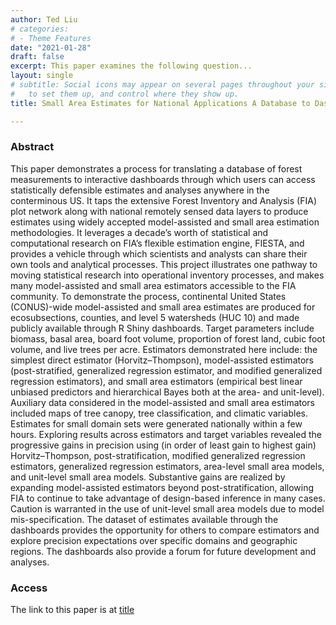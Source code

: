 ```yaml
---
author: Ted Liu
# categories:
# - Theme Features
date: "2021-01-28"
draft: false
excerpt: This paper examines the following question...
layout: single
# subtitle: Social icons may appear on several pages throughout your site. Learn how
#   to set them up, and control where they show up.
title: Small Area Estimates for National Applications A Database to Dashboard Strategy Using FIESTA

---
```


### Abstract

This paper demonstrates a process for translating a database of forest measurements to interactive dashboards through which users can access statistically defensible estimates and analyses anywhere in the conterminous US. It taps the extensive Forest Inventory and Analysis (FIA) plot network along with national remotely sensed data layers to produce estimates using widely accepted model-assisted and small area estimation methodologies. It leverages a decade’s worth of statistical and computational research on FIA’s flexible estimation engine, FIESTA, and provides a vehicle through which scientists and analysts can share their own tools and analytical processes. This project illustrates one pathway to moving statistical research into operational inventory processes, and makes many model-assisted and small area estimators accessible to the FIA community. To demonstrate the process, continental United States (CONUS)-wide model-assisted and small area estimates are produced for ecosubsections, counties, and level 5 watersheds (HUC 10) and made publicly available through R Shiny dashboards. Target parameters include biomass, basal area, board foot volume, proportion of forest land, cubic foot volume, and live trees per acre. Estimators demonstrated here include: the simplest direct estimator (Horvitz–Thompson), model-assisted estimators (post-stratified, generalized regression estimator, and modified generalized regression estimators), and small area estimators (empirical best linear unbiased predictors and hierarchical Bayes both at the area- and unit-level). Auxiliary data considered in the model-assisted and small area estimators included maps of tree canopy, tree classification, and climatic variables. Estimates for small domain sets were generated nationally within a few hours. Exploring results across estimators and target variables revealed the progressive gains in precision using (in order of least gain to highest gain) Horvitz–Thompson, post-stratification, modified generalized regression estimators, generalized regression estimators, area-level small area models, and unit-level small area models. Substantive gains are realized by expanding model-assisted estimators beyond post-stratification, allowing FIA to continue to take advantage of design-based inference in many cases. Caution is warranted in the use of unit-level small area models due to model mis-specification. The dataset of estimates available through the dashboards provides the opportunity for others to compare estimators and explore precision expectations over specific domains and geographic regions. The dashboards also provide a forum for future development and analyses.

### Access

The link to this paper is at [title](https://www.example.com)
